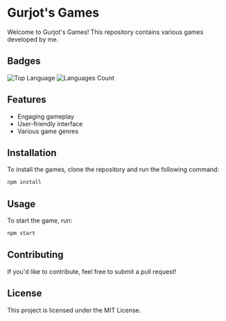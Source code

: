 # Gurjot's Games

Welcome to Gurjot's Games! This repository contains various games developed by me.

## Badges

![Top Language](https://img.shields.io/github/languages/top/koonergurjot/Gurjots-Games)
![Languages Count](https://img.shields.io/github/languages/count/koonergurjot/Gurjots-Games)

## Features
- Engaging gameplay
- User-friendly interface
- Various game genres

## Installation
To install the games, clone the repository and run the following command:
```bash
npm install
```

## Usage
To start the game, run:
```bash
npm start
```

## Contributing
If you'd like to contribute, feel free to submit a pull request!

## License
This project is licensed under the MIT License.
